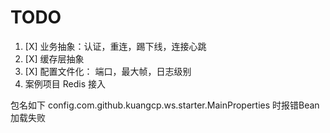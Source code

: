 # TODO

1. [X] 业务抽象：认证，重连，踢下线，连接心跳
2. [X] 缓存层抽象
3. [X] 配置文件化： 端口，最大帧，日志级别
4. 案例项目 Redis 接入

包名如下 config.com.github.kuangcp.ws.starter.MainProperties 时报错Bean加载失败